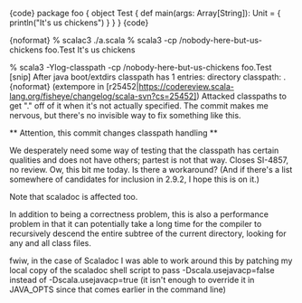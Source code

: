 {code}
package foo {
  object Test {
    def main(args: Array[String]): Unit = {
      println("It's us chickens")
    }
  }
}
{code}

{noformat}
% scalac3 ./a.scala
% scala3 -cp /nobody-here-but-us-chickens foo.Test
It's us chickens

% scala3 -Ylog-classpath -cp /nobody-here-but-us-chickens foo.Test
[snip]
After java boot/extdirs classpath has 1 entries:
  directory classpath: .
{noformat}
(extempore in [r25452|https://codereview.scala-lang.org/fisheye/changelog/scala-svn?cs=25452]) Attacked classpaths to get "." off of it when it's not actually
specified. The commit makes me nervous, but there's no invisible way to
fix something like this.

 ** Attention, this commit changes classpath handling **

We desperately need some way of testing that the classpath has
certain qualities and does not have others; partest is not that way.
Closes SI-4857, no review.
Ow, this bit me today. Is there a workaround?  (And if there's a list somewhere of candidates for inclusion in 2.9.2, I hope this is on it.)

Note that scaladoc is affected too.

In addition to being a correctness problem, this is also a performance problem in that it can potentially take a long time for the compiler to recursively descend the entire subtree of the current directory, looking for any and all class files.

fwiw, in the case of Scaladoc I was able to work around this by patching my local copy of the scaladoc shell script to pass -Dscala.usejavacp=false instead of -Dscala.usejavacp=true (it isn't enough to override it in JAVA_OPTS since that comes earlier in the command line)
